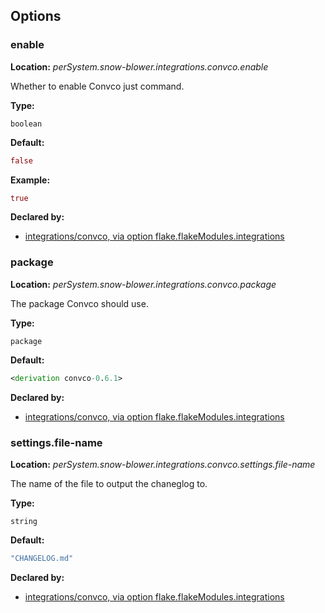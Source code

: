 ## Options

### enable
**Location:** *perSystem.snow-blower.integrations.convco.enable*

Whether to enable Convco just command.

**Type:**

`boolean`

**Default:**
```nix
false
```

**Example:**

```nix
true
```

**Declared by:**

- [integrations/convco, via option flake.flakeModules.integrations](https://github.com/use-the-fork/snow-blower/tree/main/modules/integrations/convco/default.nix)


### package
**Location:** *perSystem.snow-blower.integrations.convco.package*

The package Convco should use.

**Type:**

`package`

**Default:**
```nix
<derivation convco-0.6.1>
```

**Declared by:**

- [integrations/convco, via option flake.flakeModules.integrations](https://github.com/use-the-fork/snow-blower/tree/main/modules/integrations/convco/default.nix)


### settings.file-name
**Location:** *perSystem.snow-blower.integrations.convco.settings.file-name*

The name of the file to output the chaneglog to.

**Type:**

`string`

**Default:**
```nix
"CHANGELOG.md"
```

**Declared by:**

- [integrations/convco, via option flake.flakeModules.integrations](https://github.com/use-the-fork/snow-blower/tree/main/modules/integrations/convco/default.nix)

